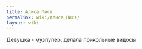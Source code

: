 ```yaml
---
title: Алиса Пися
permalink: wiki/Алиса_Пися/
layout: wiki
---
```


Девушка - музпупер, делала прикольные видосы
